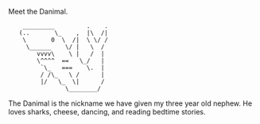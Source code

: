 Meet the Danimal.

        _________         .    .
       (..       \_    ,  |\  /|
        \       0  \  /|  \ \/ /
         \______    \/ |   \  /
            vvvv\    \ |   /  |
            \^^^^  ==   \_/   |
             `\_   ===    \.  |
             / /\_   \ /      |
             |/   \_  \|      /
                    \________/

The Danimal is the nickname we have given my three year old nephew.  He loves sharks, cheese, dancing, and reading bedtime stories.

